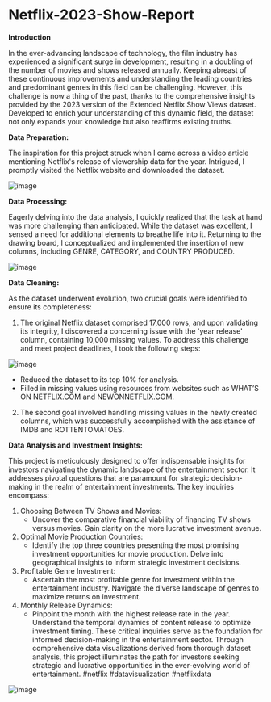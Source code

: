 # Netflix-2023-Show-Report

**Introduction**

In the ever-advancing landscape of technology, the film industry has experienced a significant surge in development, resulting in a doubling of the number of movies and shows released annually. Keeping abreast of these continuous improvements and understanding the leading countries and predominant genres in this field can be challenging. However, this challenge is now a thing of the past, thanks to the comprehensive insights provided by the 2023 version of the Extended Netflix Show Views dataset. Developed to enrich your understanding of this dynamic field, the dataset not only expands your knowledge but also reaffirms existing truths.

**Data Preparation:**

The inspiration for this project struck when I came across a video article mentioning Netflix's release of viewership data for the year. Intrigued, I promptly visited the Netflix website and downloaded the dataset.

 ![image](https://github.com/Desolate-chi/Netflix-2023-Show-Report/assets/105279126/e7323abf-f3b3-4f89-a692-9f2c0bb5865c)


**Data Processing:**

Eagerly delving into the data analysis, I quickly realized that the task at hand was more challenging than anticipated. While the dataset was excellent, I sensed a need for additional elements to breathe life into it. Returning to the drawing board, I conceptualized and implemented the insertion of new columns, including GENRE, CATEGORY, and COUNTRY PRODUCED.

![image](https://github.com/Desolate-chi/Netflix-2023-Show-Report/assets/105279126/c3aa95d2-c1dd-4093-9835-9fc62cc9202c)

 
**Data Cleaning:**

As the dataset underwent evolution, two crucial goals were identified to ensure its completeness:
1.	The original Netflix dataset comprised 17,000 rows, and upon validating its integrity, I discovered a concerning issue with the 'year release' column, containing 10,000 missing values. To address this challenge and meet project deadlines, I took the following steps:
 

![image](https://github.com/Desolate-chi/Netflix-2023-Show-Report/assets/105279126/bbed5d35-3bb5-4131-8395-f9e66883a95d)

   - Reduced the dataset to its top 10% for analysis.
   - Filled in missing values using resources from websites such as WHAT’S ON NETFLIX.COM and NEWONNETFLIX.COM.
   
2. The second goal involved handling missing values in the newly created columns, which was successfully accomplished with the assistance of IMDB and ROTTENTOMATOES.

**Data Analysis and Investment Insights:**

This project is meticulously designed to offer indispensable insights for investors navigating the dynamic landscape of the entertainment sector. It addresses pivotal questions that are paramount for strategic decision-making in the realm of entertainment investments. The key inquiries encompass:
1. Choosing Between TV Shows and Movies:
   - Uncover the comparative financial viability of financing TV shows versus movies. Gain clarity on the more lucrative investment avenue.
2. Optimal Movie Production Countries:
   - Identify the top three countries presenting the most promising investment opportunities for movie production. Delve into geographical insights to inform strategic investment decisions.
3. Profitable Genre Investment:
   - Ascertain the most profitable genre for investment within the entertainment industry. Navigate the diverse landscape of genres to maximize returns on investment.
4. Monthly Release Dynamics:
   - Pinpoint the month with the highest release rate in the year. Understand the temporal dynamics of content release to optimize investment timing.
These critical inquiries serve as the foundation for informed decision-making in the entertainment sector. Through comprehensive data visualizations derived from thorough dataset analysis, this project illuminates the path for investors seeking strategic and lucrative opportunities in the ever-evolving world of entertainment.
#netflix #datavisualization #netflixdata


![image](https://github.com/Desolate-chi/Netflix-2023-Show-Report/assets/105279126/39c6d434-51c6-4de1-9f64-cda18cb488ac)

 
